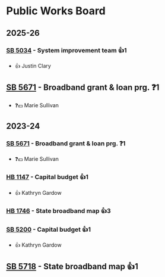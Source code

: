 # Public Works Board
## 2025-26

### [SB 5034](/bill/2025-26/sb/5034/) - System improvement team 👍1  
* 👍 Justin Clary

## [SB 5671](/bill/2025-26/sb/5671/) - Broadband grant & loan prg.   ❓1
* ❓💵 Marie Sullivan

## 2023-24

### [SB 5671](/bill/2023-24/sb/5671/) - Broadband grant & loan prg.   ❓1
* ❓💵 Marie Sullivan

### [HB 1147](/bill/2023-24/hb/1147/) - Capital budget 👍1  
* 👍 Kathryn Gardow

### [HB 1746](/bill/2023-24/hb/1746/) - State broadband map 👍3  

### [SB 5200](/bill/2023-24/sb/5200/) - Capital budget 👍1  
* 👍 Kathryn Gardow

## [SB 5718](/bill/2023-24/sb/5718/) - State broadband map 👍1  
